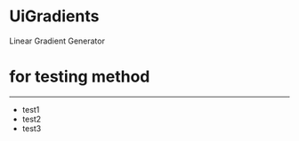 # UiGradients

Linear Gradient Generator

<h1>for testing method</h1>
<hr>
<ul>
<li>test1</li>
<li>test2</li>
<li>test3</li>
</ul>

